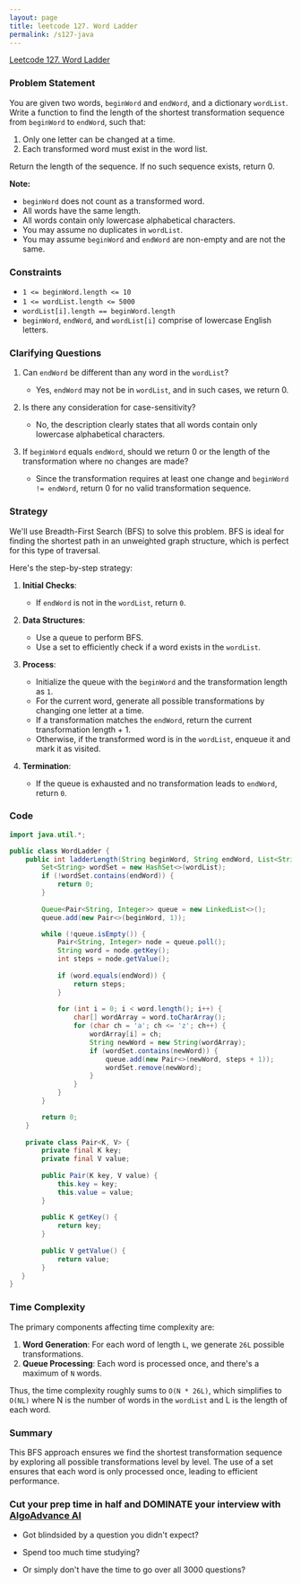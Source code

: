 ```yaml
---
layout: page
title: leetcode 127. Word Ladder
permalink: /s127-java
---
```

[Leetcode 127. Word Ladder](https://algoadvance.github.io/algoadvance/l127)
### Problem Statement

You are given two words, `beginWord` and `endWord`, and a dictionary `wordList`. Write a function to find the length of the shortest transformation sequence from `beginWord` to `endWord`, such that:

1. Only one letter can be changed at a time.
2. Each transformed word must exist in the word list.

Return the length of the sequence. If no such sequence exists, return 0.

**Note:**

- `beginWord` does not count as a transformed word.
- All words have the same length.
- All words contain only lowercase alphabetical characters.
- You may assume no duplicates in `wordList`.
- You may assume `beginWord` and `endWord` are non-empty and are not the same.

### Constraints

- `1 <= beginWord.length <= 10`
- `1 <= wordList.length <= 5000`
- `wordList[i].length == beginWord.length`
- `beginWord`, `endWord`, and `wordList[i]` comprise of lowercase English letters.

### Clarifying Questions

1. Can `endWord` be different than any word in the `wordList`?
   - Yes, `endWord` may not be in `wordList`, and in such cases, we return 0.

2. Is there any consideration for case-sensitivity?
   - No, the description clearly states that all words contain only lowercase alphabetical characters.

3. If `beginWord` equals `endWord`, should we return 0 or the length of the transformation where no changes are made?
   - Since the transformation requires at least one change and `beginWord != endWord`, return 0 for no valid transformation sequence.

### Strategy

We'll use Breadth-First Search (BFS) to solve this problem. BFS is ideal for finding the shortest path in an unweighted graph structure, which is perfect for this type of traversal.

Here's the step-by-step strategy:

1. **Initial Checks**: 
   - If `endWord` is not in the `wordList`, return `0`.
   
2. **Data Structures**:
   - Use a queue to perform BFS.
   - Use a set to efficiently check if a word exists in the `wordList`.

3. **Process**:
   - Initialize the queue with the `beginWord` and the transformation length as `1`.
   - For the current word, generate all possible transformations by changing one letter at a time.
   - If a transformation matches the `endWord`, return the current transformation length + 1.
   - Otherwise, if the transformed word is in the `wordList`, enqueue it and mark it as visited.

4. **Termination**:
   - If the queue is exhausted and no transformation leads to `endWord`, return `0`.

### Code

```java
import java.util.*;

public class WordLadder {
    public int ladderLength(String beginWord, String endWord, List<String> wordList) {
        Set<String> wordSet = new HashSet<>(wordList);
        if (!wordSet.contains(endWord)) {
            return 0;
        }
        
        Queue<Pair<String, Integer>> queue = new LinkedList<>();
        queue.add(new Pair<>(beginWord, 1));

        while (!queue.isEmpty()) {
            Pair<String, Integer> node = queue.poll();
            String word = node.getKey();
            int steps = node.getValue();
            
            if (word.equals(endWord)) {
                return steps;
            }
            
            for (int i = 0; i < word.length(); i++) {
                char[] wordArray = word.toCharArray();
                for (char ch = 'a'; ch <= 'z'; ch++) {
                    wordArray[i] = ch;
                    String newWord = new String(wordArray);
                    if (wordSet.contains(newWord)) {
                        queue.add(new Pair<>(newWord, steps + 1));
                        wordSet.remove(newWord);
                    }
                }
            }
        }

        return 0;
    }
    
    private class Pair<K, V> {
        private final K key;
        private final V value;
        
        public Pair(K key, V value) {
            this.key = key;
            this.value = value;
        }
        
        public K getKey() {
            return key;
        }
        
        public V getValue() {
            return value;
        }
   }
}
```

### Time Complexity

The primary components affecting time complexity are:

1. **Word Generation**: For each word of length `L`, we generate `26L` possible transformations.
2. **Queue Processing**: Each word is processed once, and there's a maximum of `N` words.

Thus, the time complexity roughly sums to `O(N * 26L)`, which simplifies to `O(NL)` where N is the number of words in the `wordList` and L is the length of each word.

### Summary

This BFS approach ensures we find the shortest transformation sequence by exploring all possible transformations level by level. The use of a set ensures that each word is only processed once, leading to efficient performance.


### Cut your prep time in half and DOMINATE your interview with [AlgoAdvance AI](https://algoAdvance.com)

- Got blindsided by a question you didn't expect?

- Spend too much time studying?

- Or simply don't have the time to go over all 3000 questions?

